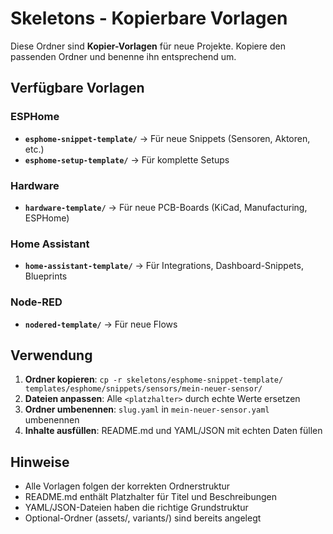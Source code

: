# Skeletons - Kopierbare Vorlagen

Diese Ordner sind **Kopier-Vorlagen** für neue Projekte. Kopiere den passenden Ordner und benenne ihn entsprechend um.

## Verfügbare Vorlagen

### ESPHome
- **`esphome-snippet-template/`** → Für neue Snippets (Sensoren, Aktoren, etc.)
- **`esphome-setup-template/`** → Für komplette Setups

### Hardware
- **`hardware-template/`** → Für neue PCB-Boards (KiCad, Manufacturing, ESPHome)

### Home Assistant
- **`home-assistant-template/`** → Für Integrations, Dashboard-Snippets, Blueprints

### Node-RED
- **`nodered-template/`** → Für neue Flows

## Verwendung

1. **Ordner kopieren**: `cp -r skeletons/esphome-snippet-template/ templates/esphome/snippets/sensors/mein-neuer-sensor/`
2. **Dateien anpassen**: Alle `<platzhalter>` durch echte Werte ersetzen
3. **Ordner umbenennen**: `slug.yaml` in `mein-neuer-sensor.yaml` umbenennen
4. **Inhalte ausfüllen**: README.md und YAML/JSON mit echten Daten füllen

## Hinweise

- Alle Vorlagen folgen der korrekten Ordnerstruktur
- README.md enthält Platzhalter für Titel und Beschreibungen
- YAML/JSON-Dateien haben die richtige Grundstruktur
- Optional-Ordner (assets/, variants/) sind bereits angelegt
